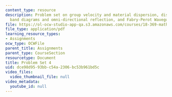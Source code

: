 ```yaml
---
content_type: resource
description: Problem set on group velocity and material dispersion, dispersion, projected
  band diagrams and omni-directional reflection, and Fabry-Perot Waveguides.
file: https://ol-ocw-studio-app-qa.s3.amazonaws.com/courses/18-369-mathematical-methods-in-nanophotonics-spring-2008/dce98d9593bbc54a2306bc53b961bd5c_pset4.pdf
file_type: application/pdf
learning_resource_types:
- Assignments
ocw_type: OCWFile
parent_title: Assignments
parent_type: CourseSection
resourcetype: Document
title: Problem Set 4
uid: dce98d95-93bb-c54a-2306-bc53b961bd5c
video_files:
  video_thumbnail_file: null
video_metadata:
  youtube_id: null
---
```

